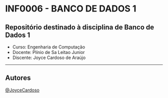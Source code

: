 # **INF0006 - BANCO DE DADOS 1**
Repositório destinado à disciplina de Banco de Dados 1
------------------------------------------------------

- Curso: Engenharia de Computação
- Docente: Plínio de Sa Leitao Junior
- Discente: Joyce Cardoso de Araújo

------------------------------------------------------

## Autores

[@JoyceCardoso]([url](https://github.com/joycecardoso))
